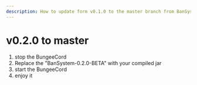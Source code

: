 ```yaml
---
description: How to update form v0.1.0 to the master branch from BanSystem
---
```


# v0.2.0 to master

1. stop the BungeeCord
2. Replace the "BanSystem-0.2.0-BETA" with your compiled jar
3. start the BungeeCord
4. enjoy it
